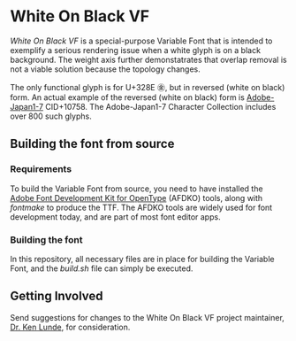 # White On Black VF

*White On Black VF* is a special-purpose Variable Font that is intended to exemplify a serious rendering issue when a white glyph is on a black background. The weight axis further demonstatrates that overlap removal is not a viable solution because the topology changes.

The only functional glyph is for U+328E &#x328E;, but in reversed (white on black) form. An actual example of the reversed (white on black) form is [Adobe-Japan1-7](https://github.com/adobe-type-tools/Adobe-Japan1/) CID+10758. The Adobe-Japan1-7 Character Collection includes over 800 such glyphs.

## Building the font from source

### Requirements

To build the Variable Font from source, you need to have installed the [Adobe Font Development Kit for OpenType](https://github.com/adobe-type-tools/afdko/) (AFDKO) tools, along with *fontmake* to produce the TTF. The AFDKO tools are widely used for font development today, and are part of most font editor apps.

### Building the font

In this repository, all necessary files are in place for building the Variable Font, and the *build.sh* file can simply be executed.

## Getting Involved

Send suggestions for changes to the White On Black VF project maintainer, [Dr. Ken Lunde](mailto:lunde@adobe.com?subject=[GitHub]%20White%20On%20Black%20VF), for consideration.
